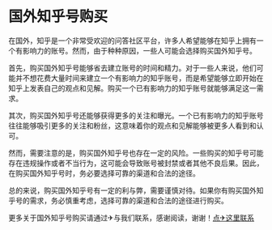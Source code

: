 # 国外知乎号购买

在国外，知乎是一个非常受欢迎的问答社区平台，许多人希望能够在知乎上拥有一个有影响力的账号。然而，由于种种原因，一些人可能会选择购买国外知乎号。

首先，购买国外知乎号能够省去建立账号的时间和精力。对于一些人来说，他们可能并不想花费大量时间来建立一个有影响力的知乎账号，而是希望能够立即开始在知乎上发表自己的观点和见解。购买一个已有影响力的知乎账号就能够满足这一需求。

其次，购买国外知乎号还能够获得更多的关注和曝光。一个已有影响力的知乎账号往往能够吸引更多的关注和粉丝，这意味着你的观点和见解能够被更多人看到和认可。

然而，需要注意的是，购买国外知乎号也存在一定的风险。一些购买的知乎号可能存在违规操作或者不当行为，这可能会导致账号被封禁或者其他不良后果。因此，在购买国外知乎号时，务必要选择可靠的渠道和合法的途径。

总的来说，购买国外知乎号有一定的利与弊，需要谨慎对待。如果你有购买国外知乎号的需求，务必慎重考虑，选择可靠的渠道和合法的途径进行购买。

更多关于国外知乎号购买请通过✈与我们联系，感谢阅读，谢谢！[点✈这里联系](https://ads.k02.cc)